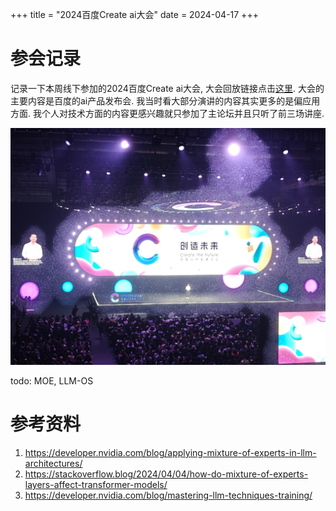 +++
title = "2024百度Create ai大会"
date = 2024-04-17
+++

# 参会记录

记录一下本周线下参加的2024百度Create ai大会, 大会回放链接点击[这里](https://create.baidu.com/?lng=en). 大会的主要内容是百度的ai产品发布会. 我当时看大部分演讲的内容其实更多的是偏应用方面. 我个人对技术方面的内容更感兴趣就只参加了主论坛并且只听了前三场讲座.

![intro](https://raw.githubusercontent.com/EvanLyu732/evanlyu732.github.io/main/static/images/baidu-create00.jpg)


todo:
MOE, LLM-OS



# 参考资料

1. https://developer.nvidia.com/blog/applying-mixture-of-experts-in-llm-architectures/ 
2. https://stackoverflow.blog/2024/04/04/how-do-mixture-of-experts-layers-affect-transformer-models/
3. https://developer.nvidia.com/blog/mastering-llm-techniques-training/
